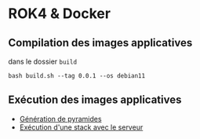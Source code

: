 # ROK4 & Docker

## Compilation des images applicatives

dans le dossier `build`

`bash build.sh --tag 0.0.1 --os debian11`

## Exécution des images applicatives

* [Génération de pyramides](./run/datasets/README.md)
* [Exécution d'une stack avec le serveur](./run/server/README.md)